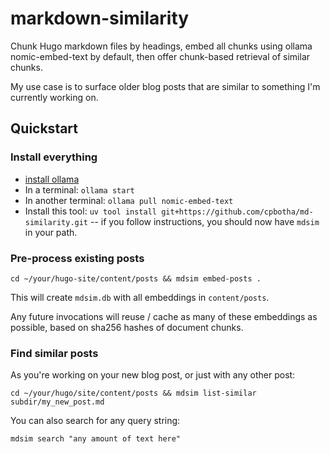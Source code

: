 # markdown-similarity

Chunk Hugo markdown files by headings, embed all chunks using ollama nomic-embed-text by default, then offer chunk-based retrieval of similar chunks.

My use case is to surface older blog posts that are similar to something I'm currently working on.

## Quickstart

### Install everything

- [install ollama](https://ollama.com/download)
- In a terminal: `ollama start`
- In another terminal: `ollama pull nomic-embed-text`
- Install this tool: `uv tool install git+https://github.com/cpbotha/md-similarity.git` -- if you follow instructions, you should now have `mdsim` in your path.

### Pre-process existing posts

```shell
cd ~/your/hugo-site/content/posts && mdsim embed-posts .
```

This will create `mdsim.db` with all embeddings in `content/posts`.

Any future invocations will reuse / cache as many of these embeddings as possible, based on sha256 hashes of document chunks.

### Find similar posts

As you're working on your new blog post, or just with any other post:

```shell
cd ~/your/hugo/site/content/posts && mdsim list-similar subdir/my_new_post.md
```

You can also search for any query string:

```shell
mdsim search "any amount of text here"
```
